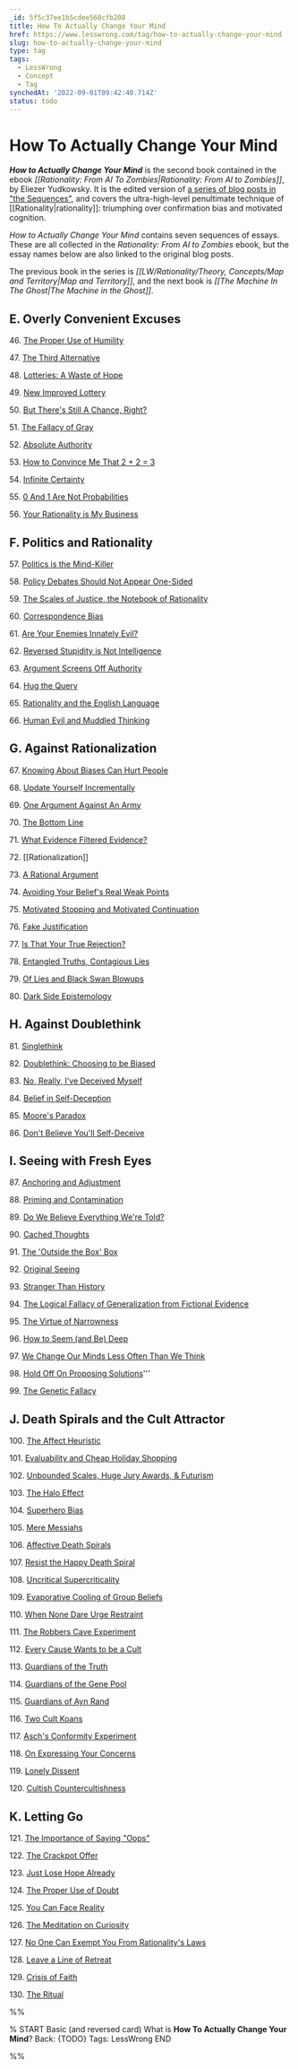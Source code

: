 ```yaml
---
_id: 5f5c37ee1b5cdee568cfb208
title: How To Actually Change Your Mind
href: https://www.lesswrong.com/tag/how-to-actually-change-your-mind
slug: how-to-actually-change-your-mind
type: tag
tags:
  - LessWrong
  - Concept
  - Tag
synchedAt: '2022-09-01T09:42:40.714Z'
status: todo
---
```


# How To Actually Change Your Mind

***How to Actually Change Your Mind*** is the second book contained in the ebook *[[Rationality: From AI To Zombies|Rationality: From AI to Zombies]]*, by Eliezer Yudkowsky. It is the edited version of [a series of blog posts in "the Sequences"](https://wiki.lesswrong.com/wiki/Original_sequences#How_to_Actually_Change_Your_Mind), and covers the ultra-high-level penultimate technique of [[Rationality|rationality]]: triumphing over confirmation bias and motivated cognition.

*How to Actually Change Your Mind* contains seven sequences of essays. These are all collected in the *Rationality: From AI to Zombies* ebook, but the essay names below are also linked to the original blog posts.

The previous book in the series is *[[LW/Rationality/Theory, Concepts/Map and Territory|Map and Territory]]*, and the next book is *[[The Machine In The Ghost|The Machine in the Ghost]]*.

## E. Overly Convenient Excuses

46\. [The Proper Use of Humility](http://lesswrong.com/lw/gq/the_proper_use_of_humility/)

47\. [The Third Alternative](http://lesswrong.com/lw/hu/the_third_alternative/)

48\. [Lotteries: A Waste of Hope](http://lesswrong.com/lw/hl/lotteries_a_waste_of_hope/)

49\. [New Improved Lottery](http://lesswrong.com/lw/hm/new_improved_lottery/)

50\. [But There's Still A Chance, Right?](http://lesswrong.com/lw/ml/but_theres_still_a_chance_right/)

51\. [The Fallacy of Gray](http://lesswrong.com/lw/mm/the_fallacy_of_gray/)

52\. [Absolute Authority](http://lesswrong.com/lw/mn/absolute_authority/)

53\. [How to Convince Me That 2 + 2 = 3](http://lesswrong.com/lw/jr/how_to_convince_me_that_2_2_3/)

54\. [Infinite Certainty](http://lesswrong.com/lw/mo/infinite_certainty/)

55\. [0 And 1 Are Not Probabilities](http://lesswrong.com/lw/mp/0_and_1_are_not_probabilities/)

56\. [Your Rationality is My Business](http://lesswrong.com/lw/hn/your_rationality_is_my_business/)

## F. Politics and Rationality

57\. [Politics is the Mind-Killer](http://lesswrong.com/lw/gw/politics_is_the_mindkiller/)

58\. [Policy Debates Should Not Appear One-Sided](http://lesswrong.com/lw/gz/policy_debates_should_not_appear_onesided/)

59\. [The Scales of Justice, the Notebook of Rationality](http://lesswrong.com/lw/h1/the_scales_of_justice_the_notebook_of_rationality/)

60\. [Correspondence Bias](http://lesswrong.com/lw/hz/correspondence_bias/)

61\. [Are Your Enemies Innately Evil?](http://lesswrong.com/lw/i0/are_your_enemies_innately_evil/)

62\. [Reversed Stupidity is Not Intelligence](http://lesswrong.com/lw/lw/reversed_stupidity_is_not_intelligence/)

63\. [Argument Screens Off Authority](http://lesswrong.com/lw/lx/argument_screens_off_authority/)

64\. [Hug the Query](http://lesswrong.com/lw/ly/hug_the_query/)

65\. [Rationality and the English Language](http://lesswrong.com/lw/jc/rationality_and_the_english_language/)

66\. [Human Evil and Muddled Thinking](http://lesswrong.com/lw/jd/human_evil_and_muddled_thinking/)

## G. Against Rationalization

67\. [Knowing About Biases Can Hurt People](http://lesswrong.com/lw/he/knowing_about_biases_can_hurt_people/)

68\. [Update Yourself Incrementally](http://lesswrong.com/lw/ij/update_yourself_incrementally/)

69\. [One Argument Against An Army](http://lesswrong.com/lw/ik/one_argument_against_an_army/)

70\. [The Bottom Line](http://lesswrong.com/lw/js/the_bottom_line/)

71\. [What Evidence Filtered Evidence?](http://lesswrong.com/lw/jt/what_evidence_filtered_evidence/)

72\. [[Rationalization]]

73\. [A Rational Argument](http://lesswrong.com/lw/jw/a_rational_argument/)

74\. [Avoiding Your Belief's Real Weak Points](http://lesswrong.com/lw/jy/avoiding_your_beliefs_real_weak_points/)

75\. [Motivated Stopping and Motivated Continuation](http://lesswrong.com/lw/km/motivated_stopping_and_motivated_continuation/)

76\. [Fake Justification](http://lesswrong.com/lw/kq/fake_justification/)

77\. [Is That Your True Rejection?](http://lesswrong.com/lw/wj/is_that_your_true_rejection/)

78\. [Entangled Truths, Contagious Lies](http://lesswrong.com/lw/uw/entangled_truths_contagious_lies/)

79\. [Of Lies and Black Swan Blowups](http://lesswrong.com/lw/9a/of_lies_and_black_swan_blowups/)

80\. [Dark Side Epistemology](http://lesswrong.com/lw/uy/dark_side_epistemology/)

## H. Against Doublethink

81\. [Singlethink](http://lesswrong.com/lw/k0/singlethink/)

82\. [Doublethink: Choosing to be Biased](http://lesswrong.com/lw/je/doublethink_choosing_to_be_biased/)

83\. [No, Really, I've Deceived Myself](http://lesswrong.com/lw/r/no_really_ive_deceived_myself/)

84\. [Belief in Self-Deception](http://lesswrong.com/lw/s/belief_in_selfdeception/)

85\. [Moore's Paradox](http://lesswrong.com/lw/1f/moores_paradox/)

86\. [Don't Believe You'll Self-Deceive](http://lesswrong.com/lw/1o/dont_believe_youll_selfdeceive/)

## I. Seeing with Fresh Eyes

87\. [Anchoring and Adjustment](http://lesswrong.com/lw/j7/anchoring_and_adjustment/)

88\. [Priming and Contamination](http://lesswrong.com/lw/k3/priming_and_contamination/)

89\. [Do We Believe Everything We're Told?](http://lesswrong.com/lw/k4/do_we_believe_everything_were_told/)

90\. [Cached Thoughts](http://lesswrong.com/lw/k5/cached_thoughts/)

91\. [The 'Outside the Box' Box](http://lesswrong.com/lw/k6/the_outside_the_box_box/)

92\. [Original Seeing](http://lesswrong.com/lw/k7/original_seeing/)

93\. [Stranger Than History](http://lesswrong.com/lw/j1/stranger_than_history/)

94\. [The Logical Fallacy of Generalization from Fictional Evidence](http://lesswrong.com/lw/k9/the_logical_fallacy_of_generalization_from/)

95\. [The Virtue of Narrowness](http://lesswrong.com/lw/ic/the_virtue_of_narrowness/)

96\. [How to Seem (and Be) Deep](http://lesswrong.com/lw/k8/how_to_seem_and_be_deep/)

97\. [We Change Our Minds Less Often Than We Think](http://lesswrong.com/lw/jx/we_change_our_minds_less_often_than_we_think/)

98\. [Hold Off On Proposing Solutions](http://lesswrong.com/lw/ka/hold_off_on_proposing_solutions/)'''

99\. [The Genetic Fallacy](http://lesswrong.com/lw/s3/the_genetic_fallacy/)

## J. Death Spirals and the Cult Attractor

100\. [The Affect Heuristic](http://lesswrong.com/lw/lg/the_affect_heuristic/)

101\. [Evaluability and Cheap Holiday Shopping](http://lesswrong.com/lw/lh/evaluability_and_cheap_holiday_shopping/)

102\. [Unbounded Scales, Huge Jury Awards, & Futurism](http://lesswrong.com/lw/li/unbounded_scales_huge_jury_awards_futurism/)

103\. [The Halo Effect](http://lesswrong.com/lw/lj/the_halo_effect/)

104\. [Superhero Bias](http://lesswrong.com/lw/lk/superhero_bias/)

105\. [Mere Messiahs](http://lesswrong.com/lw/ll/mere_messiahs/)

106\. [Affective Death Spirals](http://lesswrong.com/lw/lm/affective_death_spirals/)

107\. [Resist the Happy Death Spiral](http://lesswrong.com/lw/ln/resist_the_happy_death_spiral/)

108\. [Uncritical Supercriticality](http://lesswrong.com/lw/lo/uncritical_supercriticality/)

109\. [Evaporative Cooling of Group Beliefs](http://lesswrong.com/lw/lr/evaporative_cooling_of_group_beliefs/)

110\. [When None Dare Urge Restraint](http://lesswrong.com/lw/ls/when_none_dare_urge_restraint/)

111\. [The Robbers Cave Experiment](http://lesswrong.com/lw/lt/the_robbers_cave_experiment/)

112\. [Every Cause Wants to be a Cult](http://lesswrong.com/lw/lv/every_cause_wants_to_be_a_cult/)

113\. [Guardians of the Truth](http://lesswrong.com/lw/lz/guardians_of_the_truth/)

114\. [Guardians of the Gene Pool](http://lesswrong.com/lw/m0/guardians_of_the_gene_pool/)

115\. [Guardians of Ayn Rand](http://lesswrong.com/lw/m1/guardians_of_ayn_rand/)

116\. [Two Cult Koans](http://lesswrong.com/lw/m4/two_cult_koans/)

117\. [Asch's Conformity Experiment](http://lesswrong.com/lw/m9/aschs_conformity_experiment/)

118\. [On Expressing Your Concerns](http://lesswrong.com/lw/ma/on_expressing_your_concerns/)

119\. [Lonely Dissent](http://lesswrong.com/lw/mb/lonely_dissent/)

120\. [Cultish Countercultishness](http://lesswrong.com/lw/md/cultish_countercultishness/)

## K. Letting Go

121\. [The Importance of Saying "Oops"](http://lesswrong.com/lw/i9/the_importance_of_saying_oops/)

122\. [The Crackpot Offer](http://lesswrong.com/lw/j8/the_crackpot_offer/)

123\. [Just Lose Hope Already](http://lesswrong.com/lw/gx/just_lose_hope_already/)

124\. [The Proper Use of Doubt](http://lesswrong.com/lw/ib/the_proper_use_of_doubt/)

125\. [You Can Face Reality](http://lesswrong.com/lw/id/you_can_face_reality/)

126\. [The Meditation on Curiosity](http://lesswrong.com/lw/jz/the_meditation_on_curiosity/)

127\. [No One Can Exempt You From Rationality's Laws](http://lesswrong.com/lw/k1/no_one_can_exempt_you_from_rationalitys_laws/)

128\. [Leave a Line of Retreat](http://lesswrong.com/lw/o4/leave_a_line_of_retreat/)

129\. [Crisis of Faith](http://lesswrong.com/lw/ur/crisis_of_faith/)

130\. [The Ritual](http://lesswrong.com/lw/us/the_ritual/)


%%

% START
Basic (and reversed card)
What is **How To Actually Change Your Mind**?
Back: {TODO}
Tags: LessWrong
END
<!--ID: 1663156998956-->


%%
	
